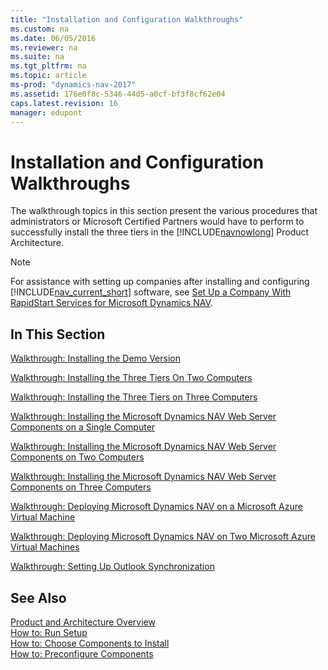 ```yaml
---
title: "Installation and Configuration Walkthroughs"
ms.custom: na
ms.date: 06/05/2016
ms.reviewer: na
ms.suite: na
ms.tgt_pltfrm: na
ms.topic: article
ms-prod: "dynamics-nav-2017"
ms.assetid: 176e0f8c-5346-44d5-a0cf-bf3f8cf62e04
caps.latest.revision: 16
manager: edupont
---
```

# Installation and Configuration Walkthroughs
The walkthrough topics in this section present the various procedures that administrators or Microsoft Certified Partners would have to perform to successfully install the three tiers in the [!INCLUDE[navnowlong](includes/navnowlong_md.md)] Product Architecture.  
  
> [!NOTE]  
>  For assistance with setting up companies after installing and configuring [!INCLUDE[nav_current_short](includes/nav_current_short_md.md)] software, see [Set Up a Company With RapidStart Services for Microsoft Dynamics NAV](Set-Up-a-Company-With-RapidStart-Services-for-Microsoft-Dynamics-NAV.md).  
  
## In This Section  
 [Walkthrough: Installing the Demo Version](Walkthrough:-Installing-the-Demo-Version.md)  
  
 [Walkthrough: Installing the Three Tiers On Two Computers](Walkthrough:-Installing-the-Three-Tiers-On-Two-Computers.md)  
  
 [Walkthrough: Installing the Three Tiers on Three Computers](Walkthrough:-Installing-the-Three-Tiers-on-Three-Computers.md)  
  
 [Walkthrough: Installing the Microsoft Dynamics NAV Web Server Components on a Single Computer](Walkthrough:-Installing-the-Microsoft-Dynamics-NAV-Web-Server-Components-on-a-Single-Computer.md)  
  
 [Walkthrough: Installing the Microsoft Dynamics NAV Web Server Components on Two Computers](Walkthrough:-Installing-the-Microsoft-Dynamics-NAV-Web-Server-Components-on-Two-Computers.md)  
  
 [Walkthrough: Installing the Microsoft Dynamics NAV Web Server Components on Three Computers](Walkthrough:-Installing-the-Microsoft-Dynamics-NAV-Web-Server-Components-on-Three-Computers.md)  
  
 [Walkthrough: Deploying Microsoft Dynamics NAV on a Microsoft Azure Virtual Machine](Walkthrough:-Deploying-Microsoft-Dynamics-NAV-on-a-Microsoft-Azure-Virtual-Machine.md)  
  
 [Walkthrough: Deploying Microsoft Dynamics NAV on Two Microsoft Azure Virtual Machines](Walkthrough:-Deploying-Microsoft-Dynamics-NAV-on-Two-Microsoft-Azure-Virtual-Machines.md)  
  
 [Walkthrough: Setting Up Outlook Synchronization](Walkthrough:-Setting-Up-Outlook-Synchronization.md)  
  
## See Also  
 [Product and Architecture Overview](Product-and-Architecture-Overview.md)   
 [How to: Run Setup](How-to--Run-Setup.md)   
 [How to: Choose Components to Install](How-to--Choose-Components-to-Install.md)   
 [How to: Preconfigure Components](How-to--Preconfigure-Components.md)